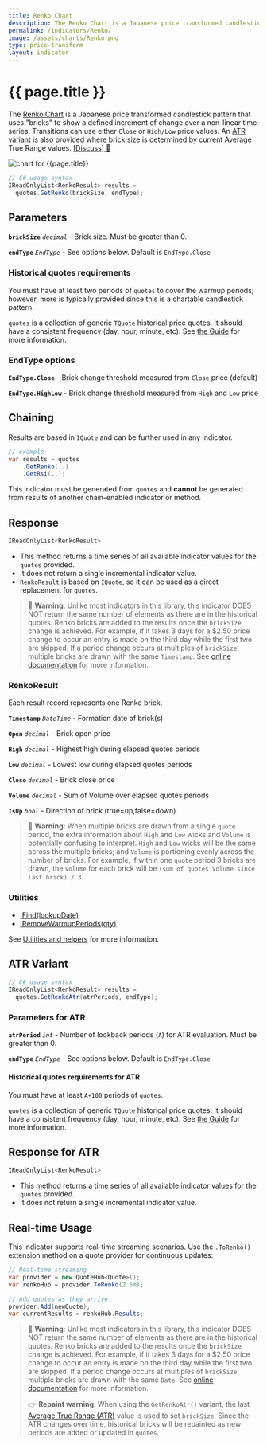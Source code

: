 ```yaml
---
title: Renko Chart
description: The Renko Chart is a Japanese price transformed candlestick pattern that uses "bricks" to show a defined increment of change over a non-linear time series.  Transitions can use either Close or High/Low price values.  An Average True Range (ATR) variant is also provided where brick size is determined by current Average True Range values.
permalink: /indicators/Renko/
image: /assets/charts/Renko.png
type: price-transform
layout: indicator
---
```


# {{ page.title }}

The [Renko Chart](https://en.m.wikipedia.org/wiki/Renko_chart) is a Japanese price transformed candlestick pattern that uses "bricks" to show a defined increment of change over a non-linear time series.  Transitions can use either `Close` or `High/Low` price values.  An [ATR variant](#atr-variant) is also provided where brick size is determined by current Average True Range values.
[[Discuss] &#128172;]({{site.github.repository_url}}/discussions/478 "Community discussion about this indicator")

![chart for {{page.title}}]({{site.baseurl}}{{page.image}})

```csharp
// C# usage syntax
IReadOnlyList<RenkoResult> results =
  quotes.GetRenko(brickSize, endType);
```

## Parameters

**`brickSize`** _`decimal`_ - Brick size.  Must be greater than 0.

**`endType`** _`EndType`_ - See options below.  Default is `EndType.Close`

### Historical quotes requirements

You must have at least two periods of `quotes` to cover the warmup periods; however, more is typically provided since this is a chartable candlestick pattern.

`quotes` is a collection of generic `TQuote` historical price quotes.  It should have a consistent frequency (day, hour, minute, etc).  See [the Guide]({{site.baseurl}}/guide/#historical-quotes) for more information.

### EndType options

**`EndType.Close`** - Brick change threshold measured from `Close` price (default)

**`EndType.HighLow`** - Brick change threshold measured from `High` and `Low` price

## Chaining

Results are based in `IQuote` and can be further used in any indicator.

```csharp
// example
var results = quotes
    .GetRenko(..)
    .GetRsi(..);
```

This indicator must be generated from `quotes` and **cannot** be generated from results of another chain-enabled indicator or method.

## Response

```csharp
IReadOnlyList<RenkoResult>
```

- This method returns a time series of all available indicator values for the `quotes` provided.
- It does not return a single incremental indicator value.
- `RenkoResult` is based on `IQuote`, so it can be used as a direct replacement for `quotes`.

> &#128681; **Warning**: Unlike most indicators in this library, this indicator DOES NOT return the same number of elements as there are in the historical quotes.  Renko bricks are added to the results once the `brickSize` change is achieved.  For example, if it takes 3 days for a $2.50 price change to occur an entry is made on the third day while the first two are skipped.  If a period change occurs at multiples of `brickSize`, multiple bricks are drawn with the same `Timestamp`.  See [online documentation](https://www.investopedia.com/terms/r/renkochart.asp) for more information.

### RenkoResult

Each result record represents one Renko brick.

**`Timestamp`** _`DateTime`_ - Formation date of brick(s)

**`Open`** _`decimal`_ - Brick open price

**`High`** _`decimal`_ - Highest high during elapsed quotes periods

**`Low`** _`decimal`_ - Lowest low during elapsed quotes periods

**`Close`** _`decimal`_ - Brick close price

**`Volume`** _`decimal`_ - Sum of Volume over elapsed quotes periods

**`IsUp`** _`bool`_ - Direction of brick (true=up,false=down)

> &#128681; **Warning**: When multiple bricks are drawn from a single `quote` period, the extra information about `High` and `Low` wicks and `Volume` is potentially confusing to interpret.  `High` and `Low` wicks will be the same across the multiple bricks; and `Volume` is portioning evenly across the number of bricks.  For example, if within one `quote` period 3 bricks are drawn, the `Volume` for each brick will be `(sum of quotes Volume since last brick) / 3`.

### Utilities

- [.Find(lookupDate)]({{site.baseurl}}/utilities#find-indicator-result-by-date)
- [.RemoveWarmupPeriods(qty)]({{site.baseurl}}/utilities#remove-warmup-periods)

See [Utilities and helpers]({{site.baseurl}}/utilities#utilities-for-indicator-results) for more information.

## ATR Variant

```csharp
// C# usage syntax
IReadOnlyList<RenkoResult> results =
  quotes.GetRenkoAtr(atrPeriods, endType);
```

### Parameters for ATR

**`atrPeriod`** _`int`_ - Number of lookback periods (`A`) for ATR evaluation.  Must be greater than 0.

**`endType`** _`EndType`_ - See options below.  Default is `EndType.Close`

#### Historical quotes requirements for ATR

You must have at least `A+100` periods of `quotes`.

`quotes` is a collection of generic `TQuote` historical price quotes.  It should have a consistent frequency (day, hour, minute, etc).  See [the Guide]({{site.baseurl}}/guide/#historical-quotes) for more information.

## Response for ATR

```csharp
IReadOnlyList<RenkoResult>
```

- This method returns a time series of all available indicator values for the `quotes` provided.
- It does not return a single incremental indicator value.

## Real-time Usage

This indicator supports real-time streaming scenarios. Use the `.ToRenko()` extension method on a quote provider for continuous updates:

```csharp
// Real-time streaming
var provider = new QuoteHub<Quote>();
var renkoHub = provider.ToRenko(2.5m);

// Add quotes as they arrive
provider.Add(newQuote);
var currentResults = renkoHub.Results;
```

> &#128681; **Warning**: Unlike most indicators in this library, this indicator DOES NOT return the same number of elements as there are in the historical quotes.  Renko bricks are added to the results once the `brickSize` change is achieved.  For example, if it takes 3 days for a $2.50 price change to occur an entry is made on the third day while the first two are skipped.  If a period change occurs at multiples of `brickSize`, multiple bricks are drawn with the same `Date`.  See [online documentation](https://www.investopedia.com/terms/r/renkochart.asp) for more information.
>
> &#128073; **Repaint warning**: When using the `GetRenkoAtr()` variant, the last [Average True Range (ATR)]({{site.baseurl}}/indicators/Atr/#content) value is used to set `brickSize`.  Since the ATR changes over time, historical bricks will be repainted as new periods are added or updated in `quotes`.
